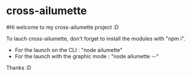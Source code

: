 # cross-ailumette

#Hi welcome to my cross-ailumette project :D 

To lauch cross-ailumette, don't forget to install the modules with "npm i".

- For the launch on the CLI : "node ailumette"
- For the launch with the graphic mode : "node ailumette --"

Thanks :D
